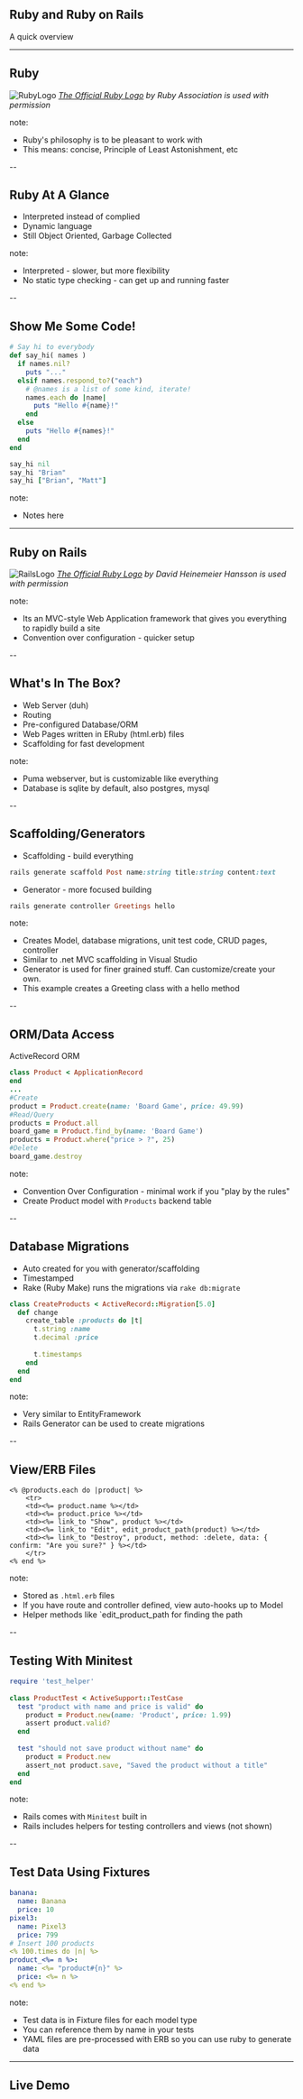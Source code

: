 ## Ruby and Ruby on Rails
A quick overview

---

## Ruby

![RubyLogo](images/ruby-logo-R.png)
*[The Official Ruby Logo](https://www.ruby.or.jp/en/about/logo) by Ruby Association is used with permission*

note:
* Ruby's philosophy is to be pleasant to work with
* This means: concise, Principle of Least Astonishment, etc

--

## Ruby At A Glance

* Interpreted instead of complied
* Dynamic language
* Still Object Oriented, Garbage Collected

note:
* Interpreted - slower, but more flexibility
* No static type checking - can get up and running faster

--

## Show Me Some Code!

```ruby
# Say hi to everybody 
def say_hi( names )
  if names.nil?
    puts "..."
  elsif names.respond_to?("each")
    # @names is a list of some kind, iterate!
    names.each do |name|
      puts "Hello #{name}!"
    end
  else
    puts "Hello #{names}!"
  end
end

say_hi nil
say_hi "Brian"
say_hi ["Brian", "Matt"]
```

note:
* Notes here

---

## Ruby on Rails

![RailsLogo](images/rails-logo.svg)
*[The Official Ruby Logo](https://rubyonrails.org) by David Heinemeier Hansson is used with permission*

note:
* Its an MVC-style Web Application framework that gives you everything to rapidly build a site
* Convention over configuration - quicker setup

--

## What's In The Box?

* Web Server (duh)
* Routing
* Pre-configured Database/ORM
* Web Pages written in ERuby (html.erb) files
* Scaffolding for fast development

note:
* Puma webserver, but is customizable like everything
* Database is sqlite by default, also postgres, mysql

--

## Scaffolding/Generators

* Scaffolding - build everything
```ruby
rails generate scaffold Post name:string title:string content:text
```
* Generator - more focused building
```ruby
rails generate controller Greetings hello
```

note:
* Creates Model, database migrations, unit test code, CRUD pages, controller 
* Similar to .net MVC scaffolding in Visual Studio
* Generator is used for finer grained stuff. Can customize/create your own.
* This example creates a Greeting class with a hello method

--

## ORM/Data Access

ActiveRecord ORM

```ruby
class Product < ApplicationRecord
end
...
#Create
product = Product.create(name: 'Board Game', price: 49.99)
#Read/Query
products = Product.all
board_game = Product.find_by(name: 'Board Game')
products = Product.where("price > ?", 25)
#Delete
board_game.destroy
```

note:
* Convention Over Configuration - minimal work if you "play by the rules"
* Create Product model with `Products` backend table

--

## Database Migrations

* Auto created for you with generator/scaffolding
* Timestamped
* Rake (Ruby Make) runs the migrations via `rake db:migrate`

```ruby
class CreateProducts < ActiveRecord::Migration[5.0]
  def change
    create_table :products do |t|
      t.string :name
      t.decimal :price
 
      t.timestamps
    end
  end
end
```

note:
* Very similar to EntityFramework
* Rails Generator can be used to create migrations

--

## View/ERB Files

```erb
<% @products.each do |product| %>
    <tr>
    <td><%= product.name %></td>
    <td><%= product.price %></td>
    <td><%= link_to "Show", product %></td>
    <td><%= link_to "Edit", edit_product_path(product) %></td>
    <td><%= link_to "Destroy", product, method: :delete, data: { confirm: "Are you sure?" } %></td>
    </tr>
<% end %>
```

note:
* Stored as `.html.erb` files
* If you have route and controller defined, view auto-hooks up to Model
* Helper methods like `edit_product_path for finding the path

--

## Testing With Minitest

```ruby
require 'test_helper'
 
class ProductTest < ActiveSupport::TestCase
  test "product with name and price is valid" do
    product = Product.new(name: 'Product', price: 1.99)
    assert product.valid?
  end
  
  test "should not save product without name" do
    product = Product.new
    assert_not product.save, "Saved the product without a title"
  end
end
```

note:
* Rails comes with `Minitest` built in
* Rails includes helpers for testing controllers and views (not shown)

--

## Test Data Using Fixtures

```yml
banana:
  name: Banana 
  price: 10
pixel3:
  name: Pixel3
  price: 799
# Insert 100 products
<% 100.times do |n| %>
product_<%= n %>:
  name: <%= "product#{n}" %>
  price: <%= n %>
<% end %>
```

note:
* Test data is in Fixture files for each model type
* You can reference them by name in your tests
* YAML files are pre-processed with ERB so you can use ruby to generate data

---

<!-- .slide: data-background="http://i.giphy.com/EimNpKJpihLY4.gif" -->
## Live Demo